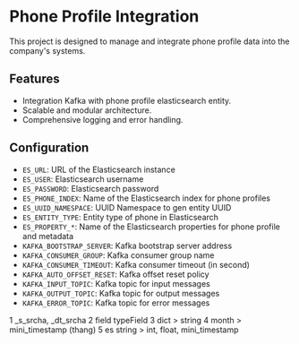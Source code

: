 # Phone Profile Integration
This project is designed to manage and integrate phone profile data into the company's systems. 

## Features

- Integration Kafka with phone profile elasticsearch entity.
- Scalable and modular architecture.
- Comprehensive logging and error handling.

## Configuration
- `ES_URL`: URL of the Elasticsearch instance
- `ES_USER`: Elasticsearch username
- `ES_PASSWORD`: Elasticsearch password
- `ES_PHONE_INDEX`: Name of the Elasticsearch index for phone profiles
- `ES_UUID_NAMESPACE`: UUID Namespace to gen entity UUID
- `ES_ENTITY_TYPE`: Entity type of phone in Elasticsearch
- `ES_PROPERTY_*`: Name of the Elasticsearch properties for phone profile and metadata
- `KAFKA_BOOTSTRAP_SERVER`: Kafka bootstrap server address
- `KAFKA_CONSUMER_GROUP`: Kafka consumer group name
- `KAFKA_CONSUMER_TIMEOUT`: Kafka consumer timeout (in second)
- `KAFKA_AUTO_OFFSET_RESET`: Kafka offset reset policy
- `KAFKA_INPUT_TOPIC`: Kafka topic for input messages
- `KAFKA_OUTPUT_TOPIC`: Kafka topic for output messages
- `KAFKA_ERROR_TOPIC`: Kafka topic for error messages
<!-- - `MAX_WORKERS`: Maximum number of worker threads -->

1 _s_srcha, _dt_srcha
2 field typeField
3 dict > string
4 month > mini_timestamp (thang)
5 es string > int, float, mini_timestamp